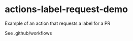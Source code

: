 # actions-label-request-demo

Example of an action that requests a label for a PR

See .github/workflows
